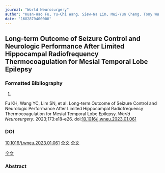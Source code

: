 ```yaml
---
journal: "World Neurosurgery"
author: "Kuan-Hao Fu, Yu-Chi Wang, Siew-Na Lim, Mei-Yun Cheng, Tony Wu, Chun-Wei Chang, Bao-Luen Chang, Ching-Yi Lee, Chih-Hong Lee, Wei-En Johnny Tseng, Hsing-I Chiang, Ting-Wei Liao, Po-Hsun Tu"
date: "1682870400000"
---
```


## Long-term Outcome of Seizure Control and Neurologic Performance After Limited Hippocampal Radiofrequency Thermocoagulation for Mesial Temporal Lobe Epilepsy

### Formatted Bibliography

1.

Fu KH, Wang YC, Lim SN, et al. Long-term Outcome of Seizure Control and Neurologic Performance After Limited Hippocampal Radiofrequency Thermocoagulation for Mesial Temporal Lobe Epilepsy. _World Neurosurgery_. 2023;173:e18-e26. doi:[10.1016/j.wneu.2023.01.061](https://doi.org/10.1016/j.wneu.2023.01.061)

### DOI
[10.1016/j.wneu.2023.01.061](https://linkinghub.elsevier.com/retrieve/pii/S1878875023000761)
[全文](zotero://select/library/items/EL3Q6NLP)
[全文](zotero://select/library/items/EL3Q6NLP)

[全文](zotero://open-pdf/library/items/EL3Q6NLP)

### Abstract




